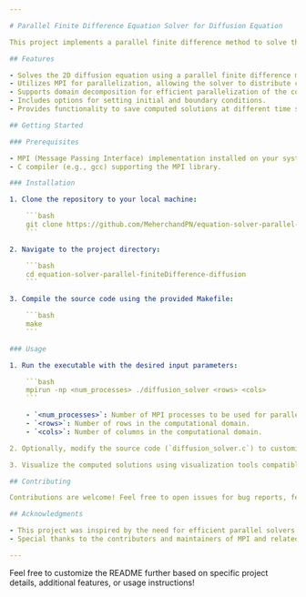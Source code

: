 ```yaml
---

# Parallel Finite Difference Equation Solver for Diffusion Equation

This project implements a parallel finite difference method to solve the 2D diffusion equation using MPI (Message Passing Interface). The diffusion equation is a partial differential equation that describes the diffusion of a quantity over time. It has wide applications in various fields such as physics, chemistry, biology, and engineering.

## Features

- Solves the 2D diffusion equation using a parallel finite difference method.
- Utilizes MPI for parallelization, allowing the solver to distribute computational tasks across multiple processors.
- Supports domain decomposition for efficient parallelization of the computational domain.
- Includes options for setting initial and boundary conditions.
- Provides functionality to save computed solutions at different time steps for visualization and analysis.

## Getting Started

### Prerequisites

- MPI (Message Passing Interface) implementation installed on your system. Example implementations include Open MPI, MPICH, and Intel MPI.
- C compiler (e.g., gcc) supporting the MPI library.

### Installation

1. Clone the repository to your local machine:

    ```bash
    git clone https://github.com/MeherchandPN/equation-solver-parallel-finiteDifference-diffusion.git
    ```

2. Navigate to the project directory:

    ```bash
    cd equation-solver-parallel-finiteDifference-diffusion
    ```

3. Compile the source code using the provided Makefile:

    ```bash
    make
    ```

### Usage

1. Run the executable with the desired input parameters:

    ```bash
    mpirun -np <num_processes> ./diffusion_solver <rows> <cols>
    ```

    - `<num_processes>`: Number of MPI processes to be used for parallel computation.
    - `<rows>`: Number of rows in the computational domain.
    - `<cols>`: Number of columns in the computational domain.

2. Optionally, modify the source code (`diffusion_solver.c`) to customize initial and boundary conditions, time steps, and other parameters as needed.

3. Visualize the computed solutions using visualization tools compatible with the output file format (e.g., Python's Matplotlib library).

## Contributing

Contributions are welcome! Feel free to open issues for bug reports, feature requests, or submit pull requests with improvements.

## Acknowledgments

- This project was inspired by the need for efficient parallel solvers for partial differential equations.
- Special thanks to the contributors and maintainers of MPI and related libraries.

---
```


Feel free to customize the README further based on specific project details, additional features, or usage instructions!
